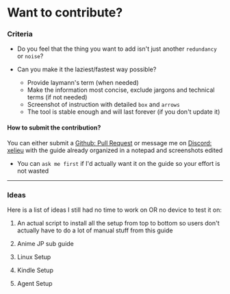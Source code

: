 # Want to contribute?

### Criteria

- Do you feel that the thing you want to add isn't just another `redundancy` or `noise`?

- Can you make it the laziest/fastest way possible?
    - Provide laymann's term (when needed)
    - Make the information most concise, exclude jargons and technical terms (if not needed)
    - Screenshot of instruction with detailed `box` and `arrows`
    - The tool is stable enough and will last forever (if you don't update it)

#### How to submit the contribution?

You can either submit a [Github: Pull Request](https://github.com/Xelieu/xelieu.github.io/pulls) or message me on [Discord: xelieu](https://www.discordapp.com/users/719459399168426054) with the guide already organized in a notepad and screenshots edited

- You can `ask me first` if I'd actually want it on the guide so your effort is not wasted

---

### Ideas

Here is a list of ideas I still had no time to work on OR no device to test it on:

1. An actual script to install all the setup from top to bottom so users don't actually have to do a lot of manual stuff from this guide

2. Anime JP sub guide

3. Linux Setup

4. Kindle Setup

5. Agent Setup